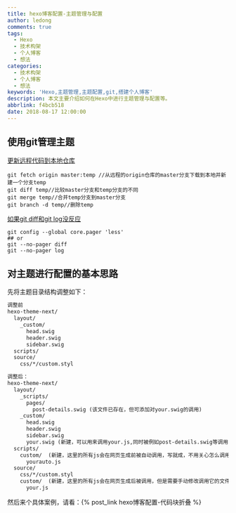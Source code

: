 ```yaml
---
title: hexo博客配置-主题管理与配置
author: ledong
comments: true
tags:
  - Hexo
  - 技术构架
  - 个人博客
  - 想法
categories:
  - 技术构架
  - 个人博客
  - 想法
keywords: 'Hexo,主题管理,主题配置,git,搭建个人博客'
description: 本文主要介绍如何在Hexo中进行主题管理与配置等。
abbrlink: f4bcb518
date: 2018-08-17 12:00:00
---
```


## 使用git管理主题

[更新远程代码到本地仓库](https://www.cnblogs.com/chenlogin/p/6592228.html)

```shell
git fetch origin master:temp //从远程的origin仓库的master分支下载到本地并新建一个分支temp
git diff temp//比较master分支和temp分支的不同
git merge temp//合并temp分支到master分支
git branch -d temp//删除temp
```

[如果git diff和git log没反应](https://stackoverflow.com/questions/8544211/git-diff-gives-no-output)
```shell
git config --global core.pager 'less'
## or
git --no-pager diff
git --no-pager log
```

## 对主题进行配置的基本思路

先将主题目录结构调整如下：

```txt
调整前
hexo-theme-next/
  layout/
    _custom/
      head.swig
      header.swig
      sidebar.swig
  scripts/
  source/
    css/*/custom.styl

调整后：
hexo-theme-next/
  layout/
    _scripts/
      pages/
        post-details.swig (该文件已存在，但可添加对your.swig的调用)
    _custom/
      head.swig
      header.swig
      sidebar.swig
      your.swig (新建，可以用来调用your.js,同时被例如post-details.swig等调用，需要去相应文件配置)
  scripts/
    custom/  (新建，这里的所有js会在网页生成前被自动调用，写就成，不用关心怎么调用)
      yourauto.js
  source/
    css/*/custom.styl
    custom/  (新建，这里的所有js会在网页生成后被调用，但是需要手动修改调用它的文件your.swig，添加调用)
      your.js
```

然后来个具体案例，请看：{% post_link hexo博客配置-代码块折叠 %}